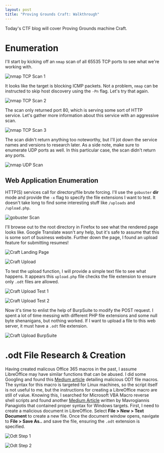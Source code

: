 ```yaml
---
layout: post
title: "Proving Grounds Craft: Walkthrough"
---
```

Today's CTF blog will cover Proving Grounds machine Craft.

# Enumeration

I'll start by kicking off an `nmap` scan of all 65535 TCP ports to see what we're working with.

![nmap TCP Scan 1](/assets/img/PG-Craft-Walkthrough_Nmap-Tcp-Scan-1.png)

It looks like the target is blocking ICMP packets. Not a problem, `nmap` can be instructed to skip host discovery using the `-Pn` flag. Let's try that again.

![nmap TCP Scan 2](/assets/img/PG-Craft-Walkthrough_Nmap-Tcp-Scan-2.png)

The scan only returned port 80, which is serving some sort of HTTP service. Let's gather more information about this service with an aggressive scan.

![nmap TCP Scan 3](/assets/img/PG-Craft-Walkthrough_Nmap-Tcp-Scan-3.png)

The scan didn't return anything too noteworthy, but I'll jot down the service names and versions to research later. As a side note, make sure to enumerate UDP ports as well. In this particular case, the scan didn't return any ports.

![nmap UDP Scan](/assets/img/PG-Craft-Walkthrough_Nmap-Udp-Scan.png)

## Web Application Enumeration

HTTP(S) services call for directory/file brute forcing. I'll use the `gobuster` **dir** mode and provide the `-x` flag to specify the file extensions I want to test. It doesn't take long to find some interesting stuff like `/uploads` and `/upload.php`.

![gobuster Scan](/assets/img/PG-Craft-Walkthrough_Gobuster-Scan.png)

I'll browse out to the root directory in Firefox to see what the rendered page looks like. Google Translate wasn't any help, but it's safe to assume that this is some sort of business website. Further down the page, I found an upload feature for submitting resumes!

![Craft Landing Page](/assets/img/PG-Craft-Walkthrough_Craft-Landing-Page.png)

![Craft Upload](/assets/img/PG-Craft-Walkthrough_Craft-Upload.png)

To test the upload function, I will provide a simple text file to see what happens. It appears this `upload.php` file checks the file extension to ensure only `.odt` files are allowed.

![Craft Upload Test 1](/assets/img/PG-Craft-Walkthrough_Craft-Upload-Test-1.png)

![Craft Upload Test 2](/assets/img/PG-Craft-Walkthrough_Craft-Upload-Test-2.png)

Now it's time to enlist the help of BurpSuite to modify the POST request. I spent a lot of time messing with different PHP file extensions and some null byte shenanigans, but nothing worked. If I want to upload a file to this web server, it must have a `.odt` file extension.

![Craft Upload BurpSuite](/assets/img/PG-Craft-Walkthrough_Craft-Upload-BurpSuite.png)

# .odt File Research & Creation

Having created malicous Office 365 macros in the past, I assume LibreOffice may have similar functions that can be abused. I did some Googling and found this [Medium article](https://medium.com/@akshay__0/initial-access-via-malicious-odt-macro-ac7f5d15796d) detailing malicious ODT file macros. The syntax for this macro is targeted for Linux machines, so the script itself is not useful to me, but the instructions for creating a LibreOffice macro are still of value. Knowing this, I searched for Microsoft VBA Macro reverse shell scripts and found another [Medium Article](https://medium.com/@mavrogiannispan/phishing-2-0-9f49654de4a6) written by Mavrogiannis Panagiotis that contained proper syntax for Windows targets. First, I need to create a malicious document in LibreOffice. Select **File > New > Text Document** to create a new file. Once the document window opens, navigate to **File > Save As..** and save the file, ensuring the `.odt` extension is specified.

![Odt Step 1](/assets/img/PG-Craft-Walkthrough_Odt-Step-1.png)

![Odt Step 2](/assets/img/PG-Craft-Walkthrough_Odt-Step-2.png)